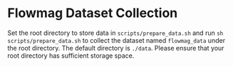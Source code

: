 # Flowmag Dataset Collection

Set the root directory to store data in `scripts/prepare_data.sh` and run `sh scripts/prepare_data.sh` to collect the dataset named `flowmag_data` under the root directory. The default directory is `./data`. Please ensure that your root directory has sufficient storage space.